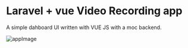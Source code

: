 # Laravel + vue Video Recording app

A simple dahboard UI written with VUE JS with a moc backend.

![appImage](https://github.com/pepplerex/Vue-Laravel-Video-recording-app/assets/107540519/94c4af74-76ad-4591-98f8-35072f2a2ec5)

